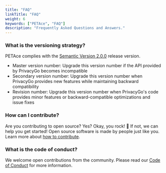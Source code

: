 ```yaml
---
title: "FAQ"
linkTitle: "FAQ"
weight: 6
keywords: ["PETAce", "FAQ"]
description: "Frequently Asked Questions and Answers."
---
```


### What is the versioning strategy?

PETAce complies with the [Semantic Version 2.0.0](https://semver.org) release version.

- Master version number: Upgrade this version number if the API provided by PrivacyGo becomes incompatible
- Secondary version number: Upgrade this version number when PrivacyGo provides new features while maintaining backward compatibility
- Revision number: Upgrade this version number when PrivacyGo's code provides minor features or backward-compatible optimizations and issue fixes

### How can I contribute?

Are you contributing to open source? Yes? Okay, you rock! 🎸 If not, we can help you get started! Open source software is made by people just like you. Learn more about [how to contribute](https://opensource.guide/).

### What is the code of conduct?

We welcome open contributions from the community. Please read our [Code of Conduct](https://github.com/tiktok-privacy-innovation/.github/blob/main/CODE_OF_CONDUCT.md) for more information.


